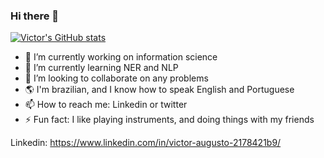 ### Hi there 👋

[![Victor's GitHub stats](https://github-readme-stats.vercel.app/api?username=VictorAugustoqwe&theme=discord_old_blurple&show_icons=true)](https://github.com/VictorAugustoqwe)

- 🔭 I’m currently working on information science
- 🌱 I’m currently learning NER and NLP
- 👯 I’m looking to collaborate on any problems
- 🌎 I'm brazilian, and I know how to speak English and Portuguese
- 📫 How to reach me: Linkedin or twitter
- ⚡ Fun fact: I like playing instruments, and doing things with my friends

Linkedin: https://www.linkedin.com/in/victor-augusto-2178421b9/

